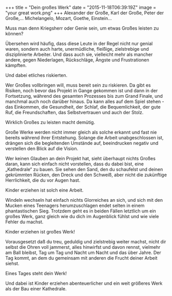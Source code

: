 +++
title = "Dein großes Werk"
date = "2015-11-18T06:39:19Z"
image = "your great work.png"
+++
Alexander der Große, Karl der Große, Peter der Große,... Michelangelo, Mozart, Goethe, Einstein...

Muss man denn Kriegsherr oder Genie sein, um etwas Großes leisten zu können?

Übersehen wird häufig, dass diese Leute in der Regel nicht nur genial waren, sondern auch harte, unermüdliche, fleißige, zielstrebige und disziplinierte Arbeiter. Und dass auch sie, vielleicht mehr als mancher andere, gegen Niederlagen, Rückschläge, Ängste und Frustrationen kämpften.

Und dabei etliches riskierten.

Wer Großes vollbringen will, muss bereit sein zu riskieren. Da gibt es Risiken, noch bevor das Projekt in Gange gekommen ist und dann in der Fortsetzung, während des gesamten Prozesses bis zum Grand Finale, und manchmal auch noch darüber hinaus. Da kann alles auf dem Spiel stehen - das Einkommen, die Gesundheit, der Schlaf, die Bequemlichkeit, der gute Ruf, die Freundschaften, das Selbstvertrauen und auch der Stolz.

Wirklich Großes zu leisten macht demütig.

Große Werke werden nicht immer gleich als solche erkannt und fast nie bereits während ihrer Entstehung. Solange die Arbeit unabgeschlossen ist, drängen sich die begleitenden Umstände auf, beeindrucken negativ und verstellen den Blick auf die Vision.

Wer keinen Glauben an dein Projekt hat, sieht überhaupt nichts Großes daran, kann sich einfach nicht vorstellen, dass du dabei bist, eine „Kathedrale“ zu bauen. Sie sehen den Sand, den du schaufelst und deinen gekrümmten Rücken, den Dreck und den Schweiß, aber nicht die zukünftige Herrlichkeit, die du vor Augen hast.

Kinder erziehen ist solch eine Arbeit.

Windeln wechseln hat einfach nichts Glorreiches an sich, und sich mit den Mucken eines Teenagers herumzuschlagen endet selten in einem phantastischen Sieg. Trotzdem geht es in beiden Fällen letztlich um ein großes Werk, ganz gleich wie du dich im Augenblick fühlst und wie viele Fehler du machst.

Kinder erziehen ist großes Werk!

Vorausgesetzt daß du treu, geduldig und zielstrebig weiter machst, nicht dir selbst die Ohren voll jammerst, alles hinwirfst und davon rennst, vielmehr am Ball bleibst, Tag um Tag und Nacht um Nacht und das über Jahre. Der Tag kommt, an dem du gemeinsam mit anderen die Frucht deiner Arbeit siehst.

Eines Tages steht dein Werk!

Und dabei ist Kinder erziehen abenteuerlicher und ein weit größeres Werk als der Bau einer Kathedrale.
